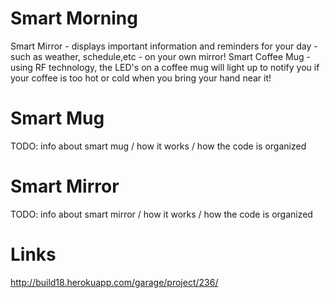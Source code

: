 # Smart Morning
Smart Mirror - displays important information and reminders for your day - such as weather, schedule,etc - on your own mirror! Smart Coffee Mug - using RF technology, the LED's on a coffee mug will light up to notify you if your coffee is too hot or cold when you bring your hand near it!

# Smart Mug

TODO: info about smart mug / how it works / how the code is organized

# Smart Mirror

TODO: info about smart mirror / how it works / how the code is organized

# Links
http://build18.herokuapp.com/garage/project/236/

